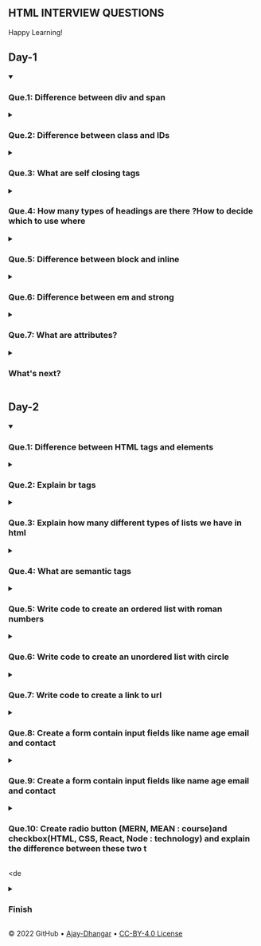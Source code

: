 ## HTML INTERVIEW QUESTIONS

Happy Learning!

## Day-1

<details id=1 open>
<summary><h3>Que.1: Difference between div and span </h3></summary>

</details>

<details id=2>
<summary><h3>Que.2: Difference between class and IDs </h3></summary>


</details>


<details id=3>
<summary><h3>Que.3: What are self closing tags</h3></summary>


</details>


<details id=4>
<summary><h3>Que.4: How many types of headings are there  ?How to decide which to use where </h3></summary>


</details>

<details id=5>
<summary><h3>Que.5: Difference between block and inline</h3></summary>


</details>

<details id=6>
<summary><h3>Que.6: Difference between em and strong</h3></summary>


</details>

<details id=7>
<summary><h3>Que.7: What are attributes?</h3></summary>


</details>

<details id=X>
<summary><h3>What's next?</h3></summary>



</details>

## Day-2

<details id=1 open>
<summary><h3>Que.1: Difference between HTML tags and elements </h3></summary>

</details>

<details id=2>
<summary><h3>Que.2: Explain br tags </h3></summary>


</details>


<details id=3>
<summary><h3>Que.3: Explain how many different types of lists we have in html </h3></summary>


</details>


<details id=4>
<summary><h3>Que.4: What are semantic tags </h3></summary>


</details>

<details id=5>
<summary><h3>Que.5: Write code to create an ordered list with roman numbers </h3></summary>


</details>

<details id=6>
<summary><h3>Que.6: Write code to create an unordered list with circle  </h3></summary>


</details>

<details id=7>
<summary><h3>Que.7: Write code to create a link to url </h3></summary>


</details>
<details id=8>
<summary><h3>Que.8: Create a form contain input fields like name age email and contact </h3></summary>


</details>

<details id=9>
<summary><h3>Que.9: Create a form contain input fields like name age email and contact </h3></summary>


</details>


<details id=10>
<summary><h3>Que.10: Create radio button (MERN, MEAN : course)and checkbox(HTML, CSS, React, Node : technology) and explain the difference between these two t </h3></summary>


</details>


<de
<details id=X>
<summary><h3>Finish</h3></summary>

### What's next?

</details>



&copy; 2022 GitHub &bull; [Ajay-Dhangar](https://github.com/Ajay-Dhangar) &bull; [CC-BY-4.0 License](#)
